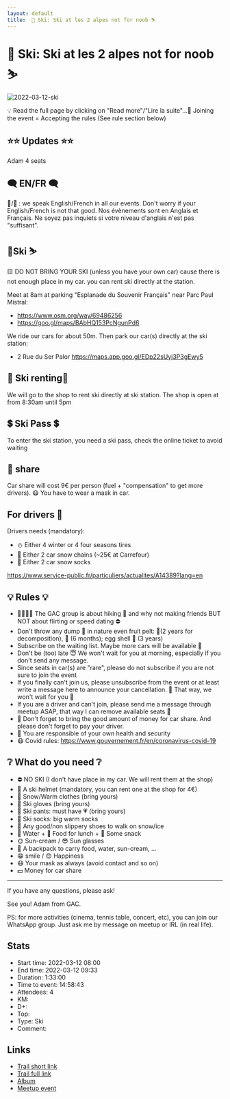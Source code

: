 ```yaml
---
layout: default
title:  🎿 Ski: Ski at les 2 alpes not for noob ⛷
---
```


#  🎿 Ski: Ski at les 2 alpes not for noob ⛷

![2022-03-12-ski](../img/orig/2022-03-12-ski.jpg)

💡 Read the full page by clicking on "Read more"/"Lire la suite"...💜
Joining the event = Accepting the rules (See rule section below)

##  ⭐⭐ Updates ⭐⭐ 

Adam 4 seats

##  🗨️ EN/FR 🗨️ 
🦅/🐓 : we speak English/French in all our events. Don't worry if your English/French is not that good. Nos évènements sont en Anglais et Français. Ne soyez pas inquiets si votre niveau d'anglais n'est pas "suffisant".

##  🎿Ski ⛷ 

🟨 DO NOT BRING YOUR SKI (unless you have your own car) cause there is not enough place in my car. you can rent ski directly at the station.

Meet at 8am at parking "Esplanade du Souvenir Français" near Parc Paul Mistral:

* https://www.osm.org/way/69486256
* https://goo.gl/maps/BAbHQ153PcNgunPd6

We ride our cars for about 50m. Then park our car(s) directly at the ski station:

* 2 Rue du Ser Palor
https://maps.app.goo.gl/EDp22sUyj3P3gEwy5

##  🎿 Ski renting🎿 
We will go to the shop to rent ski directly at ski station. The shop is open at from 8:30am until 5pm

##  💲 Ski Pass 💲 
To enter the ski station, you need a ski pass, check the online ticket to avoid waiting

##  🚗 share 
Car share will cost 9€ per person (fuel + "compensation" to get more drivers). 😷 You have to wear a mask in car.

##  For drivers 🚗 
Drivers needs (mandatory):

* ⛄ Either 4 winter or 4 four seasons tires
* 🔗 Either 2 car snow chains (\~25€ at Carrefour)
* 🧦 Either 2 car snow socks

https://www.service-public.fr/particuliers/actualites/A14389?lang=en

##  💡 Rules 💡 

* 🚶‍♀️🚶‍♂️ The GAC group is about hiking 🥾 and why not making friends BUT NOT about flirting or speed dating ⛔
* Don't throw any dump 🚮 in nature even fruit pelt: 🍌(2 years for decomposition), 🍊 (6 months); egg shell 🥚 (3 years)
* Subscribe on the waiting list. Maybe more cars will be available 🚗
* Don't be (too) late 😇 We won't wait for you at morning, especially if you don't send any message.
* Since seats in car(s) are "rare", please do not subscribe if you are not sure to join the event
* If you finally can't join us, please unsubscribe from the event or at least write a message here to announce your cancellation. 💜 That way, we won't wait for you 💜
* If you are a driver and can't join, please send me a message through meetup ASAP, that way I can remove available seats 🚗
* 🚗 Don't forget to bring the good amount of money for car share. And please don't forget to pay your driver.
* 💟 You are responsible of your own health and security
* 😷 Covid rules: https://www.gouvernement.fr/en/coronavirus-covid-19

##  ❔ What do you need ❔ 

* ⛔ NO SKI (I don't have place in my car. We will rent them at the shop)
* 🧢 A ski helmet (mandatory, you can rent one at the shop for 4€)
* 🧥 Snow/Warm clothes (bring yours)
* 🧤 Ski gloves (bring yours)
* 👖 Ski pants: must have 💗 (bring yours)
* 🧦 Ski socks: big warm socks
* 🥾 Any good/non slippery shoes to walk on snow/ice
* 🧃 Water + 🥪 Food for lunch + 🍫 Some snack
* 🌞 Sun-cream / 😎 Sun glasses
* 🎒 A backpack to carry food, water, sun-cream, ...
* 😁 smile / 😊 Happiness
* 😷 Your mask as always (avoid contact and so on)
* 💵 Money for car share

***

If you have any questions, please ask!

See you! Adam from GAC.

PS: for more activities (cinema, tennis table, concert, etc), you can join our WhatsApp group. Just ask me by message on meetup or IRL (in real life).

## Stats

- Start time: 2022-03-12 08:00
- End time: 2022-03-12 09:33
- Duration: 1:33:00
- Time to event: 14:58:43
- Attendees: 4
- KM: 
- D+: 
- Top: 
- Type: Ski
- Comment: 

## Links

- [Trail short link]()
- [Trail full link]()
- [Album](https://binnette.github.io/GacImg2022/)
- [Meetup event](https://www.meetup.com/grenoble-adventure-club-english-french/events/284551288/)
